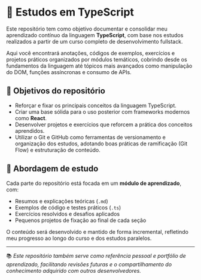 # 🧠 Estudos em TypeScript

Este repositório tem como objetivo documentar e consolidar meu aprendizado contínuo da linguagem **TypeScript**, com base nos estudos realizados a partir de um curso completo de desenvolvimento fullstack.

Aqui você encontrará anotações, códigos de exemplos, exercícios e projetos práticos organizados por módulos temáticos, cobrindo desde os fundamentos da linguagem até tópicos mais avançados como manipulação do DOM, funções assíncronas e consumo de APIs.

## 📌 Objetivos do repositório

- Reforçar e fixar os principais conceitos da linguagem TypeScript.
- Criar uma base sólida para o uso posterior com frameworks modernos como **React**.
- Desenvolver projetos e exercícios que reforcem a prática dos conceitos aprendidos.
- Utilizar o Git e GitHub como ferramentas de versionamento e organização dos estudos, adotando boas práticas de ramificação (Git Flow) e estruturação de conteúdo.

## 🎯 Abordagem de estudo

Cada parte do repositório está focada em um **módulo de aprendizado**, com:
- Resumos e explicações teóricas (`.md`)
- Exemplos de código e testes práticos (`.ts`)
- Exercícios resolvidos e desafios aplicados
- Pequenos projetos de fixação ao final de cada seção

O conteúdo será desenvolvido e mantido de forma incremental, refletindo meu progresso ao longo do curso e dos estudos paralelos.

---

📚 *Este repositório também serve como referência pessoal e portfólio de aprendizado, facilitando revisões futuras e o compartilhamento do conhecimento adquirido com outros desenvolvedores.*